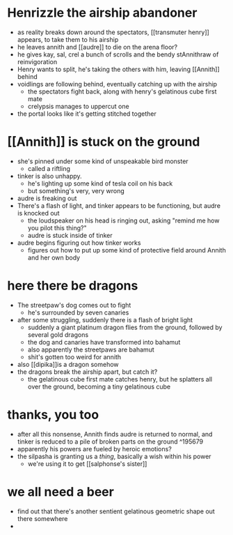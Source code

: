 # Henrizzle the airship abandoner
- as reality breaks down around the spectators, [[transmuter henry]] appears, to take them to his airship
- he leaves annith and [[audre]] to die on the arena floor?
- he gives kay, sal, crel a bunch of scrolls and the bendy stAnnithraw of reinvigoration
- Henry wants to split, he's taking the others with him, leaving [[Annith]] behind
- voidlings are following behind, eventually catching up with the airship
	- the spectators fight back, along with henry's gelatinous cube first mate
	- crelypsis manages to uppercut one
- the portal looks like it's getting stitched together

# [[Annith]] is stuck on the ground
- she's pinned under some kind of unspeakable bird monster
	- called a riftling
- tinker is also unhappy.  
	- he's lighting up some kind of tesla coil on his back 
	- but something's very, very wrong
- audre is freaking out
- There's a flash of light, and tinker appears to be functioning, but audre is knocked out
	- the loudspeaker on his head is ringing out, asking "remind me how you pilot this thing?"
	- audre is stuck inside of tinker
- audre begins figuring out how tinker works
	- figures out how to put up some kind of protective field around Annith and her own body

# here there be dragons
- The streetpaw's dog comes out to fight
	- he's surrounded by seven canaries
- after some struggling, suddenly there is a flash of bright light
	- suddenly a giant platinum dragon flies from the ground, followed by several gold dragons
	- the dog and canaries have transformed into bahamut
	- also apparently the streetpaws are bahamut
	- shit's gotten too weird for annith
- also [[dipika]]is a dragon somehow
- the dragons break the airship apart, but catch it?
	- the gelatinous cube first mate catches henry, but he splatters all over the ground, becoming a tiny gelatinous cube

# thanks, you too
- after all this nonsense, Annith finds audre is returned to normal, and tinker is reduced to a pile of broken parts on the ground ^195679
- apparently his powers are fueled by heroic emotions?
- the silpasha is granting us a *thing*, basically a wish within his power
	- we're using it to get [[salphonse's sister]]

# we all need a beer
- find out that there's another sentient gelatinous geometric shape out there somewhere
- 